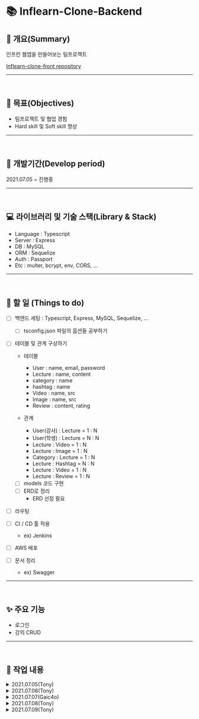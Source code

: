# 📚 Inflearn-Clone-Backend

## 📖 개요(Summary)

인프런 웹앱을 만들어보는 팀프로젝트

[Inflearn-clone-front repository](https://github.com/MinwooJJ/inflearn-clone-front)

---

<br />

## 🎯 목표(Objectives)

- 팀프로젝트 및 협업 경험
- Hard skill 및 Soft skill 향상

---

<br />

## 📆 개발기간(Develop period)

2021.07.05 ~ 진행중

---

<br />

## 💻 라이브러리 및 기술 스택(Library & Stack)

- Language : Typescript
- Server : Express
- DB : MySQL
- ORM : Sequelize
- Auth : Passport
- Etc : multer, bcrypt, env, CORS, ...

---

<br />

## 📑 할 일 (Things to do)

- [ ] 백엔드 세팅 : Typescript, Express, MySQL, Sequelize, ...
  - [ ] tsconfig.json 파일의 옵션들 공부하기
- [ ] 테이블 및 관계 구상하기

  - 테이블

    - User : name, email, password
    - Lecture : name, content
    - category : name
    - hashtag : name
    - Video : name, src
    - Image : name, src
    - Review : content, rating

  - 관계
    - User(강사) : Lecture = 1 : N
    - User(학생) : Lecture = N : N
    - Lecture : Video = 1 : N
    - Lecture : Image = 1 : N
    - Category : Lecture = 1 : N
    - Lecture : Hashtag = N : N
    - Lecture : Video = 1 : N
    - Lecture : Review = 1 : N
  - [ ] models 코드 구현
  - [ ] ERD로 정리
    - ERD 선정 필요

- [ ] 라우팅
- [ ] CI / CD 툴 적용
  - ex) Jenkins
- [ ] AWS 배포
- [ ] 문서 정리
  - ex) Swagger

---

<br />

## ✨ 주요 기능

- 로그인
- 강의 CRUD

---

<br />

## 📗 작업 내용

<details>
<summary>2021.07.05(Tony)</summary>

github repository 생성

- collaborator 초대
- branch protect rule 설정

Readme 작성

package 다운<br />
npm install -g typescript : typescript 설치<br />
tsc --init : typescript 설정파일 생성(tsconfig.json)<br />
tsconfig.json 수정

npm install --save-dev nodemon ts-node<br />
npm install @types/express<br />
npm i -D @types/node<br />
npm i typescript<br />
npm i express // 이것 때문에 한시간 날림, Javascript 버전이 왜 필요한거지?

git checkout -b dev

- dev라는 브랜치를 만들고 그 브랜치로 스위칭

참고문헌

- [typescript을 사용해 express 세팅](https://hckcksrl.medium.com/typescript-%EC%9D%84-%EC%82%AC%EC%9A%A9%ED%95%B4-express-node-js-%EC%84%B8%ED%8C%85-12bbdd62513f)
- [Typescript-express-nojs설정](https://velog.io/@y1andyu/TypeScript-Express-node.js-%EC%84%A4%EC%A0%95%ED%95%98%EA%B8%B0)
- [ts-node 관련 에러](https://stackoverflow.com/questions/44764004/ts-node-is-not-recognized-as-an-internal-or-external-command-operable-program)

</details>

<details>
<summary>2021.07.06(Tony)</summary>

- mysql, sequelize 설치

- npm install --save cors dotenv
- npm install --save-dev @types/cors

  - 어제 설치한 라이브러리 외 추가로 필요한 라이브러리들 설치
  - cors, @types/cors : CORS 라이브러리

- npm install --save mysql2 sequelize sequelize-cli

  - mysql2 : 노드와 mysql을 연결시켜주는 드라이버

- npx sequelize-cli init

  - config, models, migration, seeder 각각의 dir 생성
  - config : sequelize 설정
  - models : DB models - table, relationship 지정
  - seeder :

- sequelize config

- models DB Table, relationship

### 참고 문헌

- [NodeJS-Express-Typescript로 Sequelize 환경 구축](https://velog.io/@dlawogus/NodeJS-Express-Typescript%EB%A1%9C-Sequelize%ED%99%98%EA%B2%BD%EA%B5%AC%EC%B6%95)
- [npm @type/cors](https://www.npmjs.com/package/@types/cors)
- [ts-nodebird](https://github.com/ZeroCho/ts-nodebird)
- [sequelize-typescript 공식문서](https://sequelize.org/master/manual/typescript.html)
</details>

<details>
<summary>2021.07.07(Gaic4o)</summary>

`config`

- 부분 type 정의.

`models`

1. comment(댓글)
2. image(이미지 파일)
3. post(게시글)
4. user(유저)
5. video(비디오)

`passport`

1. index.ts (만들어 놓기)
2. kakao.ts (카카오 로그인)
3. local.ts (로컬 로그인)

`routes`

1. middleware.ts (로그인 동작)
2. post.ts (게시글에 관련 된 라우터)
3. user.ts (유저에 관련 된 라우터)
</details>

<details>
<summary>2021.07.08(Tony)</summary>

### config/config.ts

type IConfig -> Config

- I는 interface를 명시하기 위해 붙이므로 수정

IConfigGroup의 값을 dotenv 를 사용하여 비공개

- PASSWORD같은 것의 하드코딩을 지양
- 민수님과 내 local db 이름이 다르므로 전부 dotenv 파일에 넣어서 사용

models/user.ts

- userId -> email : column 명 변경

models/post.ts -> lecture.ts 파일명 변경

- UserId : number -> column 삭제 : 나중에 필요하면 추가할 예정

models/comment.ts -> review.ts 파일명 변경

### 문제점

db연결이 안되는 중

- ConnectionError [SequelizeConnectionError]: Unknown database 'inflearn-clone'
- Error: Unknown database 'inflearn-clone'
- 문제 해결을 위한 노력
  - sequelize.query(`CREATE DATABASE IF NOT EXISTS \`${database}\`;`);
  - DB 연결 후 연결하려는 database의 이름과 일치하는게 없으면 만들게 함
    - 아직 해결 안됨

</details>

<details>
<summary>2021.07.09(Tony)</summary>

MySQL에서 SCHEMA == DATABASE

DB 연결문제 해결 중

- SHOW GLOBAL VARIABLES LIKE 'PORT'; -> mysql 접속 후 확인 3306
- mysql 터미널로 직접 접속해서 수동으로 DB생성
  - CREATE DATABASE (dbname)
    - dbname : inflearn-clone으로 하니까 생성 안됨
      - inflearn으로 생성
- 연결 문제 해결 됨

</details>
